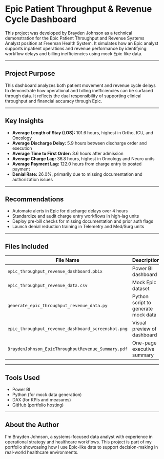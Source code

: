 # Epic Patient Throughput & Revenue Cycle Dashboard

This project was developed by Brayden Johnson as a technical demonstration for the Epic Patient Throughput and Revenue Systems Analyst position at Freeman Health System. It simulates how an Epic analyst supports inpatient operations and revenue performance by identifying workflow delays and billing inefficiencies using mock Epic-like data.

---

## Project Purpose

This dashboard analyzes both patient movement and revenue cycle delays to demonstrate how operational and billing inefficiencies can be surfaced through data. It reflects the dual responsibility of supporting clinical throughput and financial accuracy through Epic.

---

## Key Insights

- **Average Length of Stay (LOS):** 101.6 hours, highest in Ortho, ICU, and Oncology
- **Average Discharge Delay:** 5.9 hours between discharge order and execution
- **Average Time to First Order:** 3.6 hours after admission
- **Average Charge Lag:** 36.8 hours, highest in Oncology and Neuro units
- **Average Payment Lag:** 122.0 hours from charge entry to posted payment
- **Denial Rate:** 26.0%, primarily due to missing documentation and authorization issues

---

## Recommendations

- Automate alerts in Epic for discharge delays over 4 hours
- Standardize and audit charge entry workflows in high-lag units
- Deploy pre-bill checks for missing documentation and prior auth flags
- Launch denial reduction training in Telemetry and Med/Surg units

---

## Files Included

| File Name                                 | Description |
|------------------------------------------|-------------|
| `epic_throughput_revenue_dashboard.pbix` | Power BI dashboard |
| `epic_throughput_revenue_data.csv`       | Mock Epic dataset |
| `generate_epic_throughput_revenue_data.py` | Python script to generate mock data |
| `epic_throughput_revenue_dashboard_screenshot.png` | Visual preview of dashboard |
| `BraydenJohnson_EpicThroughputRevenue_Summary.pdf` | One-page executive summary |

---

## Tools Used

- Power BI
- Python (for mock data generation)
- DAX (for KPIs and measures)
- GitHub (portfolio hosting)

---

## About the Author

I'm Brayden Johnson, a systems-focused data analyst with experience in operational strategy and healthcare workflows. This project is part of my portfolio showcasing how I use Epic-like data to support decision-making in real-world healthcare environments.

